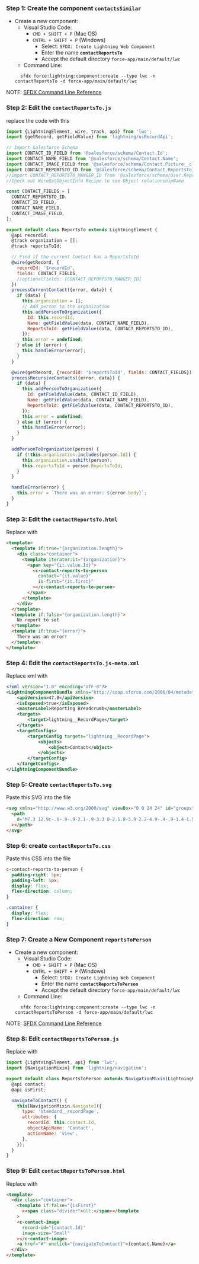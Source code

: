 ### Step 1: Create the component `contactsSimilar`

- Create a new component:
  - Visual Studio Code:
    - `CMD + SHIFT + P` (Mac OS)
    - `CNTRL + SHIFT + P` (Windows)
      - Select: `SFDX: Create Lightning Web Component`
      - Enter the name **`contactReportsTo`**
      - Accept the default directory `force-app/main/default/lwc`
  - Command Line:
  ```
    sfdx force:lightning:component:create --type lwc -n contactReportsTo -d force-app/main/default/lwc
  ```

NOTE: [SFDX Command Line Reference](https://developer.salesforce.com/docs/atlas.en-us.sfdx_cli_reference.meta/sfdx_cli_reference/)

### Step 2: Edit the `contactReportsTo.js`

replace the code with this

```javascript
import {LightningElement, wire, track, api} from 'lwc';
import {getRecord, getFieldValue} from 'lightning/uiRecordApi';

// Import Salesforce Schema
import CONTACT_ID_FIELD from '@salesforce/schema/Contact.Id';
import CONTACT_NAME_FIELD from '@salesforce/schema/Contact.Name';
import CONTACT_IMAGE_FIELD from '@salesforce/schema/Contact.Picture__c';
import CONTACT_REPORTSTO_ID from '@salesforce/schema/Contact.ReportsToId';
//import CONTACT_REPORTSTO_MANGER_ID from '@salesforce/schema/User.ReportsToId.ReportsToId.Name';
//Check out WireGetObjectInfo Recipe to see Object relationshipName

const CONTACT_FIELDS = [
  CONTACT_REPORTSTO_ID,
  CONTACT_ID_FIELD,
  CONTACT_NAME_FIELD,
  CONTACT_IMAGE_FIELD,
];

export default class ReportsTo extends LightningElement {
  @api recordId;
  @track organization = [];
  @track reportsToId;

  // Find if the current Contact has a ReportsToId
  @wire(getRecord, {
    recordId: '$recordId',
    fields: CONTACT_FIELDS,
    //optionalFields: [CONTACT_REPORTSTO_MANGER_ID]
  })
  processCurrentContact({error, data}) {
    if (data) {
      this.organization = [];
      // Add person to the organization
      this.addPersonToOrganization({
        Id: this.recordId,
        Name: getFieldValue(data, CONTACT_NAME_FIELD),
        ReportsToId: getFieldValue(data, CONTACT_REPORTSTO_ID),
      });
      this.error = undefined;
    } else if (error) {
      this.handleError(error);
    }
  }

  @wire(getRecord, {recordId: '$reportsToId', fields: CONTACT_FIELDS})
  processRecursiveContacts({error, data}) {
    if (data) {
      this.addPersonToOrganization({
        Id: getFieldValue(data, CONTACT_ID_FIELD),
        Name: getFieldValue(data, CONTACT_NAME_FIELD),
        ReportsToId: getFieldValue(data, CONTACT_REPORTSTO_ID),
      });
      this.error = undefined;
    } else if (error) {
      this.handleError(error);
    }
  }

  addPersonToOrganization(person) {
    if (!this.organization.includes(person.Id)) {
      this.organization.unshift(person);
      this.reportsToId = person.ReportsToId;
    }
  }

  handleError(error) {
    this.error = `There was an error: ${error.body}`;
  }
}
```

### Step 3: Edit the `contactReportsTo.html`

Replace with

```html
<template>
  <template if:true="{organization.length}">
    <div class="container">
      <template iterator:it="{organization}">
        <span key="{it.value.Id}">
          <c-contact-reports-to-person
            contact="{it.value}"
            is-first="{it.first}"
          ></c-contact-reports-to-person>
        </span>
      </template>
    </div>
  </template>
  <template if:false="{organization.length}">
    No report to set
  </template>
  <template if:true="{error}">
    There was an error!
  </template>
</template>
```

### Step 4: Edit the `contactReportsTo.js-meta.xml`

Replace xml with

```xml
<?xml version="1.0" encoding="UTF-8"?>
<LightningComponentBundle xmlns="http://soap.sforce.com/2006/04/metadata" fqn="reportsTo">
    <apiVersion>47.0</apiVersion>
    <isExposed>true</isExposed>
    <masterLabel>Reporting Breadcrumb</masterLabel>
    <targets>
        <target>lightning__RecordPage</target>
    </targets>
    <targetConfigs>
        <targetConfig targets="lightning__RecordPage">
            <objects>
                <object>Contact</object>
            </objects>
        </targetConfig>
    </targetConfigs>
</LightningComponentBundle>
```

### Step 5: Create `contactReportsTo.svg`

Paste this SVG into the file

```html
<svg xmlns="http://www.w3.org/2000/svg" viewBox="0 0 24 24" id="groups">
  <path
    d="M7.3 12.9c-.6-.9-.9-2.1-.9-3.3 0-2.1.8-3.9 2.2-4.9-.4-.9-1.4-1.5-2.6-1.5-2 0-3.1 1.7-3.1 3.6 0 1 .3 1.9 1 2.5.3.3.7.8.7 1.3s-.2.9-1.4 1.4c-1.6.7-3.2 1.8-3.2 3.3 0 1 .7 1.8 1.7 1.8h1.5c.2 0 .4-.2.6-.4.7-1.3 2.1-2.2 3.3-2.8.4-.1.5-.7.2-1zm13.5-.9c-1.1-.5-1.3-.9-1.3-1.4s.3-1 .7-1.3c.7-.7 1-1.5 1-2.5 0-1.9-1.1-3.6-3.2-3.6-1.2 0-2.1.6-2.6 1.5 1.4 1 2.2 2.8 2.2 4.9 0 1.2-.3 2.4-.9 3.3-.3.4-.1.9.2 1 1.2.6 2.6 1.5 3.3 2.8.2.2.4.4.6.4h1.5c1 0 1.7-.8 1.7-1.8 0-1.5-1.5-2.6-3.2-3.3zm-5.7 3.4c-1.3-.6-1.5-1.1-1.5-1.6 0-.6.4-1.1.8-1.4.7-.7 1.2-1.7 1.2-2.8 0-2.1-1.3-3.9-3.6-3.9S8.5 7.5 8.5 9.6c0 1.1.5 2.1 1.2 2.8.4.4.8.9.8 1.4 0 .6-.2 1-1.5 1.6-1.8.8-3.6 1.6-3.6 3.3 0 1.1.8 2 1.8 2h9.6c1.1 0 1.9-.9 1.9-2 0-1.6-1.8-2.5-3.6-3.3z"
  ></path>
</svg>
```

### Step 6: create `contactReportsTo.css`

Paste this CSS into the file

```css
c-contact-reports-to-person {
  padding-right: 5px;
  padding-left: 5px;
  display: flex;
  flex-direction: column;
}

.container {
  display: flex;
  flex-direction: row;
}
```

### Step 7: Create a New Component `reportsToPerson`

- Create a new component:
  - Visual Studio Code:
    - `CMD + SHIFT + P` (Mac OS)
    - `CNTRL + SHIFT + P` (Windows)
      - Select: `SFDX: Create Lightning Web Component`
      - Enter the name **`contactReportsToPerson`**
      - Accept the default directory `force-app/main/default/lwc`
  - Command Line:
  ```
    sfdx force:lightning:component:create --type lwc -n contactReportsToPerson -d force-app/main/default/lwc
  ```

NOTE: [SFDX Command Line Reference](https://developer.salesforce.com/docs/atlas.en-us.sfdx_cli_reference.meta/sfdx_cli_reference/)

### Step 8: Edit `contactReportsToPerson.js`

Replace with

```javascript
import {LightningElement, api} from 'lwc';
import {NavigationMixin} from 'lightning/navigation';

export default class ReportsToPerson extends NavigationMixin(LightningElement) {
  @api contact;
  @api isFirst;

  navigateToContact() {
    this[NavigationMixin.Navigate]({
      type: 'standard__recordPage',
      attributes: {
        recordId: this.contact.Id,
        objectApiName: 'Contact',
        actionName: 'view',
      },
    });
  }
}
```

### Step 9: Edit `contactReportsToPerson.html`

Replace with

```html
<template>
  <div class="container">
    <template if:false="{isFirst}"
      ><span class="divider">&lt;</span></template
    >
    <c-contact-image
      record-id="{contact.Id}"
      image-size="Small"
    ></c-contact-image>
    <a href="#" onclick="{navigateToContact}">{contact.Name}</a>
  </div>
</template>
```
